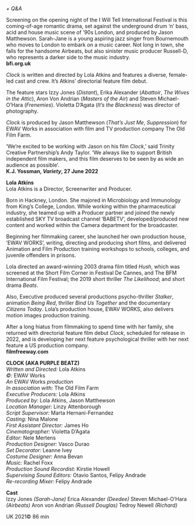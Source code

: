 
_+ Q&A_

Screening on the opening night of the I Will Tell International Festival is this coming-of-age romantic drama, set against the underground drum ‘n’ bass, acid and house music scene of ’90s London, and produced by Jason Matthewson. Sarah-Jane is a young aspiring jazz singer from Bournemouth who moves to London to embark on a music career. Not long in town, she falls for the handsome Airbeats, but also sinister music producer Russell-D, who represents a darker side to the music industry.  
**bfi.org.uk**

_Clock_ is written and directed by Lola Atkins and features a diverse, female-led cast and crew. It’s Atkins’ directorial feature film debut.

The feature stars Izzy Jones (_Distant_), Erika Alexander (_Abattoir_, _The Wives in the Attic_), Aron Von Andrian (_Masters of the Air_) and Steven Michael-O’Hara (_Frenemies_). Violetta D’Agata (_It’s the Blackness_) was director of photography.

_Clock_ is produced by Jason Matthewson (_That’s Just Me_, _Suppression_) for EWAV Works in association with film and TV production company The Old Film Farm.

‘We’re excited to be working with Jason on his film _Clock_,’ said Trinity Creative Partnership’s Andy Taylor. ‘We always like to support British independent film makers, and this film deserves to be seen by as wide an audience as possible’.  
**K.J. Yossman, _Variety_, 27 June 2022**  

**Lola Atkins**  
Lola Atkins is a Director, Screenwriter and Producer.

Born in Hackney, London. She majored in Microbiology and Immunology from King’s College, London. While working within the pharmaceutical industry, she teamed up with a Producer partner and joined the newly established SKY TV broadcast channel ‘BABETV’, developed/produced new content and worked within the Camera department for the broadcaster.

Beginning her filmmaking career, she launched her own production house, ‘EWAV WORKS’, writing, directing and producing short films, and delivered Animation and Film Production training workshops to schools, colleges, and juvenile offenders in prisons.

Lola directed an award-winning 2003 drama film titled _Hush_, which was screened at the Short Film Corner in Festival De Cannes, and The BFM International Film Festival; the 2019 short thriller _The Likelihood_; and short drama _Beats_.

Also, Executive produced several productions psycho-thriller _Stalker_, animation _Being Red_, thriller _Bind Us Together_ and the documentary _Citizens Today_. Lola’s production house, EWAV WORKS, also delivers motion images production training.

After a long hiatus from filmmaking to spend time with her family, she returned with directorial feature film debut _Clock_, scheduled for release in 2022, and is developing her next feature psychological thriller with her next feature a US production company.  
**filmfreeway.com**

**CLOCK (AKA PURPLE BEATZ)**    
_Written and Directed:_ Lola Atkins  
_©:_ EWAV Works  
_An_ EWAV Works _production_  
_In association with:_ The Old Film Farm  
_Executive Producers:_ Lola Atkins  
_Produced by:_ Lola Atkins, Jason Matthewson  
_Location Manager:_ Linzy Attenborough  
_Script Supervisor:_ Marta Hernani-Fernandez  
_Casting:_ Nina Malone  
_First Assistant Director:_ James Ho  
_Cinematographer:_ Violetta D’Agata  
_Editor:_ Nele Mertens  
_Production Designer:_ Vasco Durao  
_Set Decorator:_ Leanne Ivey  
_Costume Designer:_ Anna Bevan  
_Music:_ Rachel Foxx  
_Production Sound Recordist:_ Kirstie Howell  
_Supervising Sound Editors:_ Otavio Santos, Felipy Andrade  
_Re-recording Mixer:_ Felipy Andrade  

**Cast**  
Izzy Jones _(Sarah-Jane)_
Erica Alexander _(Deedee)_
Steven Michael-O’Hara _(Airbeats)_
Aron von Andrian _(Russell Douglas)_
Tedroy Newell _(Richard)_

UK 2021©
86 min
<!--stackedit_data:
eyJoaXN0b3J5IjpbLTk0NTMxNjI5MF19
-->